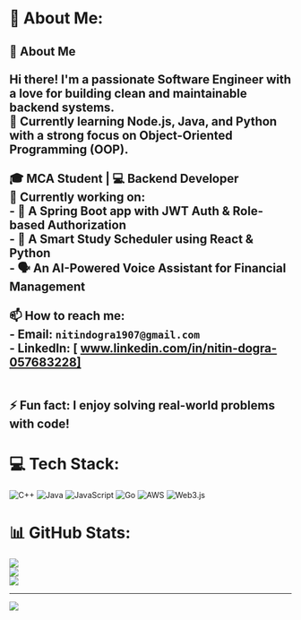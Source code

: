 # 💫 About Me:
## 👋 About Me<br><br>Hi there! I'm a passionate **Software Engineer** with a love for building clean and maintainable backend systems.  <br>🧠 Currently learning **Node.js**, **Java**, and **Python** with a strong focus on **Object-Oriented Programming (OOP)**.<br><br>🎓 MCA Student | 💻 Backend Developer  <br>🔭 Currently working on:<br>- 🔐 A Spring Boot app with JWT Auth & Role-based Authorization<br>- 🧠 A Smart Study Scheduler using React & Python<br>- 🗣️ An AI-Powered Voice Assistant for Financial Management<br><br>📫 How to reach me:  <br>- Email: `nitindogra1907@gmail.com`  <br>- LinkedIn: [ www.linkedin.com/in/nitin-dogra-057683228]<br><br><br>⚡ Fun fact: I enjoy solving real-world problems with code!<br>


# 💻 Tech Stack:
![C++](https://img.shields.io/badge/c++-%2300599C.svg?style=for-the-badge&logo=c%2B%2B&logoColor=white) ![Java](https://img.shields.io/badge/java-%23ED8B00.svg?style=for-the-badge&logo=openjdk&logoColor=white) ![JavaScript](https://img.shields.io/badge/javascript-%23323330.svg?style=for-the-badge&logo=javascript&logoColor=%23F7DF1E) ![Go](https://img.shields.io/badge/go-%2300ADD8.svg?style=for-the-badge&logo=go&logoColor=white) ![AWS](https://img.shields.io/badge/AWS-%23FF9900.svg?style=for-the-badge&logo=amazon-aws&logoColor=white) ![Web3.js](https://img.shields.io/badge/web3.js-F16822?style=for-the-badge&logo=web3.js&logoColor=white)
# 📊 GitHub Stats:
![](https://github-readme-stats.vercel.app/api?username=NITIN1907&theme=dark&hide_border=false&include_all_commits=false&count_private=false)<br/>
![](https://nirzak-streak-stats.vercel.app/?user=NITIN1907&theme=dark&hide_border=false)<br/>
![](https://github-readme-stats.vercel.app/api/top-langs/?username=NITIN1907&theme=dark&hide_border=false&include_all_commits=false&count_private=false&layout=compact)

---
[![](https://visitcount.itsvg.in/api?id=NITIN1907&icon=0&color=0)](https://visitcount.itsvg.in)

<!-- Proudly created with GPRM ( https://gprm.itsvg.in ) -->
